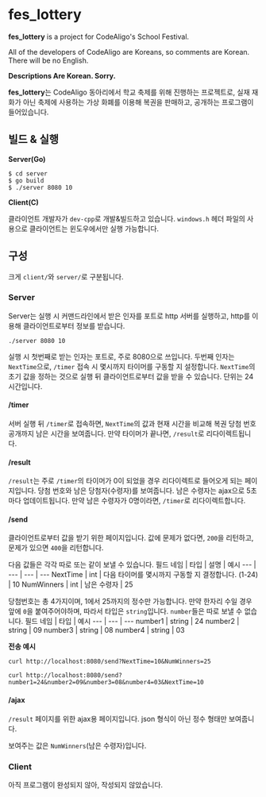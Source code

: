 # fes_lottery

**fes_lottery** is a project for CodeAligo's School Festival.

All of the developers of CodeAligo are Koreans, so comments are Korean.
There will be no English.

**Descriptions Are Korean. Sorry.**

**fes_lottery**는 CodeAligo 동아리에서 학교 축제를 위해 진행하는 프로젝트로, 실재 재화가 아닌 축제에 사용하는 가상 화폐를 이용해 복권을 판매하고, 공개하는 프로그램이 들어있습니다.


## 빌드 & 실행

**Server(Go)**

```shell
$ cd server
$ go build
$ ./server 8080 10
```

**Client(C)**

클라이언트 개발자가 `dev-cpp`로 개발&빌드하고 있습니다. `windows.h` 헤더 파일의 사용으로 클라이언트는 윈도우에서만 실행 가능합니다.

## 구성
크게 `client/`와 `server/`로 구분됩니다.

### Server

Server는 실행 시 커맨드라인에서 받은 인자를 포트로 http 서버를 실행하고, http를 이용해 클라이언트로부터 정보를 받습니다.

```shell
./server 8080 10
```

실행 시 첫번째로 받는 인자는 포트로, 주로 8080으로 쓰입니다. 두번째 인자는 `NextTime`으로, `/timer` 접속 시 몇시까지 타이머를 구동할 지 설정합니다. `NextTime`의 초기 값을 정하는 것으로 실행 뒤 클라이언트로부터 값을 받을 수 있습니다. 단위는 24시간입니다.

#### /timer

서버 실행 뒤 `/timer`로 접속하면, `NextTime`의 값과 현재 시간을 비교해 복권 당첨 번호 공개까지 남은 시간을 보여줍니다. 만약 타이머가 끝나면,
`/result`로 리다이렉트됩니다.

#### /result

`/result`는 주로 `/timer`의 타이머가 0이 되었을 경우 리다이렉트로 들어오게 되는 페이지입니다. 당첨 번호와 남은 당첨자(수령자)를 보여줍니다. 남은 수령자는 ajax으로 5초마다 업데이트됩니다. 만약 남은 수령자가 0명이라면, `/timer`로 리다이렉트합니다.

#### /send

클라이언트로부터 값을 받기 위한 페이지입니다. 값에 문제가 없다면, `200`을 리턴하고, 문제가 있으면 `400`을 리턴합니다.

다음 값들은 각각 따로 또는 같이 보낼 수 있습니다.
필드 네임 | 타입 | 설명 | 예시
--- | --- | --- | ---
NextTime | int | 다음 타이머를 몇시까지 구동할 지 결정합니다. (1-24) | 10
NumWinners | int | 남은 수령자 | 25

당첨번호는 총 4가지이며, 1에서 25까지의 정수만 가능합니다. 만약 한자리 수일 경우 앞에 `0`을 붙여주어야하며, 따라서 타입은 `string`입니다.
`number`들은 따로 보낼 수 없습니다.
필드 네임 | 타입 | 예시
--- | --- | ---
number1 | string | 24
number2 | string | 09
number3 | string | 08
number4 | string | 03

**전송 예시**
```shell
curl http://localhost:8080/send?NextTime=10&NumWinners=25
```
```shell
curl http://localhost:8080/send?number1=24&number2=09&number3=08&number4=03&NextTime=10
```

#### /ajax

`/result` 페이지를 위한 ajax용 페이지입니다. json 형식이 아닌 정수 형태만 보여줍니다.

보여주는 값은 `NumWinners`(남은 수령자)입니다.


### Client

아직 프로그램이 완성되지 않아, 작성되지 않았습니다.
